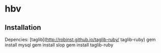 # hbv
## Installation
Depencies:
[taglib](http://robinst.github.io/taglib-ruby/ taglib-ruby)
    gem install mysql
    gem install slop
    gem install taglib-ruby